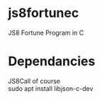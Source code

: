 # js8fortunec
JS8 Fortune Program in C

# Dependancies
  JS8Call of course  
  sudo apt install libjson-c-dev
  
  
